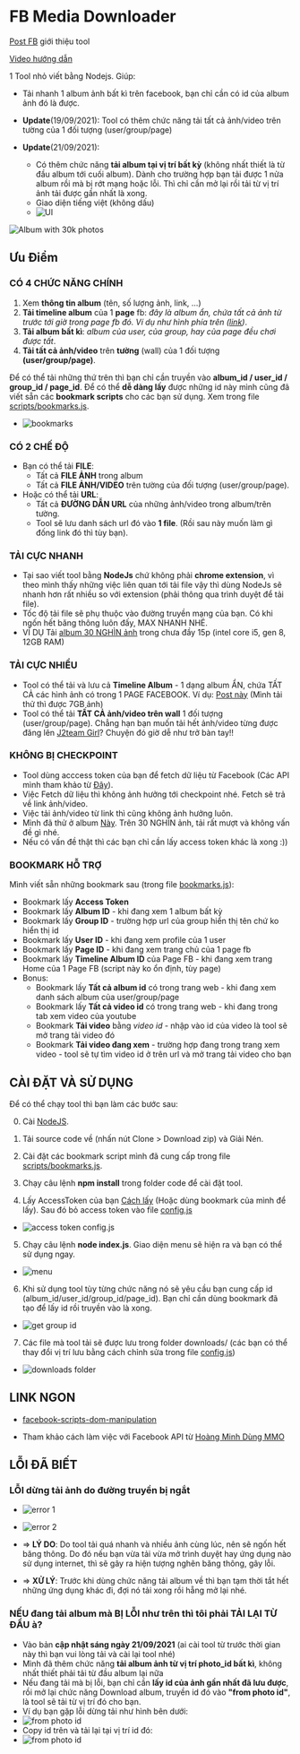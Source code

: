 # FB Media Downloader

[Post FB](https://www.facebook.com/groups/j2team.community/posts/1665799000418880/) giới thiệu tool

[Video hướng dẫn](https://youtu.be/g4zh9p-QfAQ)

1 Tool nhỏ viết bằng Nodejs. Giúp:

- Tải nhanh 1 album ảnh bất kì trên facebook, bạn chỉ cần có id của album ảnh đó là được.

- **Update**(19/09/2021): Tool có thêm chức năng tải tất cả ảnh/video trên tường của 1 đối tượng (user/group/page)

- **Update**(21/09/2021):
  - Có thêm chức năng **tải album tại vị trí bất kỳ** (không nhất thiết là từ đầu album tới cuối album). Dành cho trường hợp bạn tải được 1 nửa album rồi mà bị rớt mạng hoặc lỗi. Thì chỉ cần mở lại rồi tải từ vị trí ảnh tải được gần nhất là xong.
  - Giao diện tiếng việt (không dấu)
  - ![UI](./screenshots/11.png)

![Album with 30k photos](./screenshots/1.png)

## Ưu Điểm

### CÓ 4 CHỨC NĂNG CHÍNH

1. Xem **thông tin album** (tên, số lượng ảnh, link, ...)
2. **Tải timeline album** của 1 **page** fb: _đây là album ẩn, chứa tất cả ảnh từ trước tới giờ trong page fb đó. Ví dụ như hình phía trên ([link](https://www.facebook.com/groups/j2team.community/posts/1377217242610392/))_.
3. **Tải album bất kì**: _album của user, của group, hay của page đều chơi được tất_.
4. **Tải tất cả ảnh/video** trên **tường** (wall) của 1 đối tượng **(user/group/page)**.

Để có thể tải những thứ trên thì bạn chỉ cần truyền vào **album_id / user_id / group_id / page_id**. Để có thể **dễ dàng lấy** được những id này mình cũng đã viết sẵn các **bookmark scripts** cho các bạn sử dụng. Xem trong file [scripts/bookmarks.js](./scripts/bookmarks.js).

- ![bookmarks](./screenshots/2.png)

### CÓ 2 CHẾ ĐỘ

- Bạn có thể tải **FILE**:
  - Tất cả **FILE ẢNH** trong album
  - Tất cả **FILE ẢNH/VIDEO** trên tường của đối tượng (user/group/page).
- Hoặc có thể tải **URL**:
  - Tất cả **ĐƯỜNG DẪN URL** của những ảnh/video trong album/trên tường.
  - Tool sẽ lưu danh sách url đó vào **1 file**. (Rồi sau này muốn làm gì đống link đó thì tùy bạn).

### TẢI CỰC NHANH

- Tại sao viết tool bằng **NodeJs** chứ không phải **chrome extension**, vì theo mình thấy những việc liên quan tới tải file vậy thì dùng NodeJs sẽ nhanh hơn rất nhiều so với extension (phải thông qua trình duyệt để tải file).
- Tốc độ tải file sẽ phụ thuộc vào đường truyền mạng của bạn. Có khi ngốn hết băng thông luôn đấy, MAX NHANH NHÉ.
- VÍ DỤ Tải [album 30 NGHÌN ảnh](https://www.facebook.com/media/set?vanity=ColourfulSpace&set=a.945632905514659) trong chưa đầy 15p (intel core i5, gen 8, 12GB RAM)

### TẢI CỰC NHIỀU

- Tool có thể tải và lưu cả **Timeline Album** - 1 dạng album ẨN, chứa TẤT CẢ các hình ảnh có trong 1 PAGE FACEBOOK. Ví dụ: [Post này](https://www.facebook.com/groups/j2team.community/posts/1377217242610392/) (Mình tải thử thì được 7GB ảnh)
- Tool có thể tải **TẤT CẢ ảnh/video trên wall** 1 đối tượng (user/group/page). Chẳng hạn bạn muốn tải hết ảnh/video từng được đăng lên [J2team Girl](https://www.facebook.com/groups/j2team.community.girls)? Chuyện đó giờ dễ như trở bàn tay!!

### KHÔNG BỊ CHECKPOINT

- Tool dùng acccess token của bạn để fetch dữ liệu từ Facebook (Các API mình tham khảo từ [Đây](https://developers.facebook.com/tools/explorer)).
- Việc Fetch dữ liệu thì không ảnh hưởng tới checkpoint nhé. Fetch sẽ trả về link ảnh/video.
- Việc tải ảnh/video từ link thì cũng không ảnh hưởng luôn.
- Mình đã thử ở album [Này](https://www.facebook.com/media/set?vanity=ColourfulSpace&set=a.945632905514659). Trên 30 NGHÌN ảnh, tải rất mượt và không vấn đề gì nhé.
- Nếu có vấn đề thật thì các bạn chỉ cần lấy access token khác là xong :))

### BOOKMARK HỖ TRỢ

Mình viết sẵn những bookmark sau (trong file [bookmarks.js](./scripts/bookmarks.js)):

- Bookmark lấy **Access Token**
- Bookmark lấy **Album ID** - khi đang xem 1 album bất kỳ
- Bookmark lấy **Group ID** - trường hợp url của group hiển thị tên chứ ko hiển thị id
- Bookmark lấy **User ID** - khi đang xem profile của 1 user
- Bookmark lấy **Page ID** - khi đang xem trang chủ của 1 page fb
- Bookmark lấy **Timeline Album ID** của Page FB - khi đang xem trang Home của 1 Page FB (script này ko ổn định, tùy page)
- Bonus:
  - Bookmark lấy **Tất cả album id** có trong trang web - khi đang xem danh sách album của user/group/page
  - Bookmark lấy **Tất cả video id** có trong trang web - khi đang trong tab xem video của youtube
  - Bookmark **Tải video** bằng *video id* - nhập vào id của video là tool sẽ mở trang tải video đó
  - Bookmark **Tải video đang xem** - trường hợp đang trong trang xem video - tool sẽ tự tìm video id ở trên url và mở trang tải video cho bạn

## CÀI ĐẶT VÀ SỬ DỤNG

Để có thể chạy tool thì bạn làm các bước sau:

0. Cài [NodeJS](https://nodejs.org/en/).

1. Tải source code về (nhấn nút Clone > Download zip) và Giải Nén.

2. Cài đặt các bookmark script mình đã cung cấp trong file [scripts/bookmarks.js](./scripts/bookmarks.js).

3. Chạy câu lệnh **npm install** trong folder code để cài đặt tool.

4. Lấy AccessToken của bạn [Cách lấy](https://ahachat.com/help/blog/cach-lay-token-facebook#2-token-facebook-theo-t%C3%A0i-kho%E1%BA%A3n-c%C3%A1-nh%C3%A2n) (Hoặc dùng bookmark của mình để lấy). Sau đó bỏ access token vào file [config.js](./config.js)

- ![access token config.js](./screenshots/6.png)

5. Chạy câu lệnh **node index.js**. Giao diện menu sẽ hiện ra và bạn có thể sử dụng ngay.

- ![menu](./screenshots/3.png)

6. Khi sử dụng tool tùy từng chức năng nó sẽ yêu cầu bạn cung cấp id (album_id/user_id/group_id/page_id). Bạn chỉ cần dùng bookmark đã tạo để lấy id rồi truyền vào là xong.

- ![get group id](./screenshots/4.png)

7. Các file mà tool tải sẽ được lưu trong folder downloads/ (các bạn có thể thay đổi vị trí lưu bằng cách chỉnh sửa trong file [config.js](./config.js))

- ![downloads folder](./screenshots/5.png)

## LINK NGON

- [facebook-scripts-dom-manipulation](https://github.com/jayremnt/facebook-scripts-dom-manipulation)

- Tham khảo cách làm việc với Facebook API từ [Hoàng Minh Dùng MMO](https://www.youtube.com/watch?v=auTBuwZOrBo&list=PL4BMIU_JnQBRSVZcc_ey0LDZdARdeuCh2&index=1)

## LỖI ĐÃ BIẾT

### LỖI dừng tải ảnh do đường truyền bị ngắt

- ![error 1](./screenshots/7.jpg)
- ![error 2](./screenshots/8.png)

- => **LÝ DO**: Do tool tải quá nhanh và nhiều ảnh cùng lúc, nên sẽ ngốn hết băng thông. Do đó nếu bạn vừa tải vừa mở trình duyệt hay ứng dụng nào sử dụng internet, thì sẽ gây ra hiện tượng nghẽn băng thông, gây lỗi.

- => **XỬ LÝ**: Trước khi dùng chức năng tải album về thì bạn tạm thời tắt hết những ứng dụng khác đi, đợi nó tải xong rồi hẵng mở lại nhé.

### NẾU đang tải album mà BỊ LỖI như trên thì **tôi phải TẢI LẠI TỪ ĐẦU à**?

- Vào bản **cập nhật sáng ngày 21/09/2021** (ai cài tool từ trước thời gian này thì bạn vui lòng tải và cài lại tool nhé)
- Mình đã thêm chức năng **tải album ảnh từ vị trí photo_id bất kì**, không nhất thiết phải tải từ đầu album lại nữa
- Nếu đang tải mà bị lỗi, bạn chỉ cần **lấy id của ảnh gần nhất đã lưu được**, rồi mở lại chức năng Download album, truyền id đó vào **"from photo id"**, là tool sẽ tải từ vị trí đó cho bạn.
- Ví dụ bạn gặp lỗi dừng tải như hình bên dưới:
- ![from photo id](./screenshots/9.png)
- Copy id trên và tải lại tại vị trí id đó:
- ![from photo id](./screenshots/10.png)
